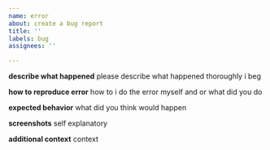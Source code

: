 ```yaml
---
name: error
about: create a bug report
title: ''
labels: bug
assignees: ''

---
```


**describe what happened**
please describe what happened thoroughly i beg

**how to reproduce error**
how to i do the error myself and or what did you do

**expected behavior**
what did you think would happen

**screenshots**
self explanatory

**additional context**
context
